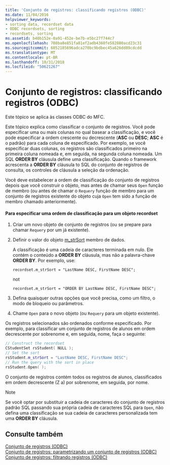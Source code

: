 ```yaml
---
title: 'Conjunto de registros: classificando registros (ODBC)'
ms.date: 11/04/2016
helpviewer_keywords:
- sorting data, recordset data
- ODBC recordsets, sorting
- recordsets, sorting
ms.assetid: b40b152e-0a91-452e-be7b-e5bc27f744c7
ms.openlocfilehash: 708ba8e851fa81ef2adb4360fe582880acd23c31
ms.sourcegitcommit: 6052185696adca270bc9bdbec45a626dd89cdcdd
ms.translationtype: MT
ms.contentlocale: pt-BR
ms.lasthandoff: 10/31/2018
ms.locfileid: "50621267"
---
```

# <a name="recordset-sorting-records-odbc"></a>Conjunto de registros: classificando registros (ODBC)

Este tópico se aplica às classes ODBC do MFC.

Este tópico explica como classificar o conjunto de registros. Você pode especificar uma ou mais colunas no qual basear a classificação, e você pode especificar a ordem crescente ou decrescente (**ASC** ou **DESC**; **ASC** é o padrão) para cada coluna de especificado. Por exemplo, se você especificar duas colunas, os registros são classificados primeiro na primeira coluna nomeada e, em seguida, na segunda coluna nomeada. Um SQL **ORDER BY** cláusula define uma classificação. Quando o framework acrescenta a **ORDER BY** cláusula to SQL do conjunto de registros de consulta, os controles de cláusula a seleção da ordenação.

Você deve estabelecer a ordem de classificação do conjunto de registros depois que você construir o objeto, mas antes de chamar seus `Open` função de membro (ou antes de chamar o `Requery` função de membro para um conjunto de registros existente do objeto cuja `Open` tem sido a função de membro chamado anteriormente).

#### <a name="to-specify-a-sort-order-for-a-recordset-object"></a>Para especificar uma ordem de classificação para um objeto recordset

1. Criar um novo objeto de conjunto de registros (ou se prepare para chamar `Requery` por um já existente).

1. Definir o valor do objeto [m_strSort](../../mfc/reference/crecordset-class.md#m_strsort) membro de dados.

   A classificação é uma cadeia de caracteres terminada em nulo. Ele contém o conteúdo a **ORDER BY** cláusula, mas não a palavra-chave **ORDER BY**. Por exemplo, use:

    ```
    recordset.m_strSort = "LastName DESC, FirstName DESC";
    ```

   not

    ```
    recordset.m_strSort = "ORDER BY LastName DESC, FirstName DESC";
    ```

1. Defina quaisquer outras opções que você precisa, como um filtro, o modo de bloqueio ou parâmetros.

1. Chame `Open` para o novo objeto (ou `Requery` para um objeto existente).

Os registros selecionados são ordenados conforme especificado. Por exemplo, para classificar um conjunto de registros de alunos em ordem decrescente por sobrenome e, em seguida, nome, faça o seguinte:

```cpp
// Construct the recordset
CStudentSet rsStudent( NULL );
// Set the sort
rsStudent.m_strSort = "LastName DESC, FirstName DESC";
// Run the query with the sort in place
rsStudent.Open( );
```

O conjunto de registros contém todos os registros de alunos, classificados em ordem decrescente (Z a) por sobrenome, em seguida, por nome.

> [!NOTE]
>  Se você optar por substituir a cadeia de caracteres do conjunto de registros padrão SQL passando sua própria cadeia de caracteres SQL para `Open`, não defina uma classificação se sua cadeia de caracteres personalizada tem uma **ORDER BY** cláusula.

## <a name="see-also"></a>Consulte também

[Conjunto de registros (ODBC)](../../data/odbc/recordset-odbc.md)<br/>
[Conjunto de registros: parametrizando um conjunto de registros (ODBC)](../../data/odbc/recordset-parameterizing-a-recordset-odbc.md)<br/>
[Conjunto de registros: filtrando registros (ODBC)](../../data/odbc/recordset-filtering-records-odbc.md)
